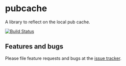 # pubcache

A library to reflect on the local pub cache.

[![Build Status](https://travis-ci.org/dart-lang/pubcache.svg)](https://travis-ci.org/dart-lang/pubcache)

## Features and bugs

Please file feature requests and bugs at the [issue tracker][tracker].

[tracker]: https://github.com/dart-lang/pubcache/issues
